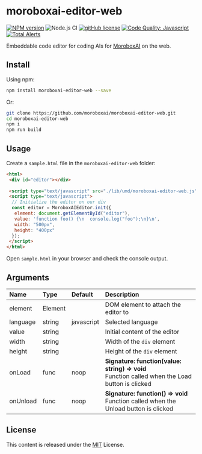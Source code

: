 # moroboxai-editor-web

[![NPM version](https://img.shields.io/npm/v/moroboxai-editor-web.svg)](https://www.npmjs.com/package/moroboxai-editor-web)
![Node.js CI](https://github.com/moroboxai/moroboxai-editor-web/workflows/Node.js%20CI/badge.svg)
[![gitHub license](https://img.shields.io/badge/license-MIT-blue.svg)](https://github.com/moroboxai/moroboxai-editor-web/blob/master/LICENSE)
[![Code Quality: Javascript](https://img.shields.io/lgtm/grade/javascript/g/moroboxai/moroboxai-editor-web.svg?logo=lgtm&logoWidth=18)](https://lgtm.com/projects/g/moroboxai/moroboxai-editor-web/context:javascript)
[![Total Alerts](https://img.shields.io/lgtm/alerts/g/moroboxai/moroboxai-editor-web.svg?logo=lgtm&logoWidth=18)](https://lgtm.com/projects/g/moroboxai/moroboxai-editor-web/alerts)

Embeddable code editor for coding AIs for [MoroboxAI](https://github.com/moroboxai) on the web.

## Install

Using npm:

```bash
npm install moroboxai-editor-web --save
```

Or:

```bash
git clone https://github.com/moroboxai/moroboxai-editor-web.git
cd moroboxai-editor-web
npm i
npm run build
```

## Usage

Create a `sample.html` file in the `moroboxai-editor-web` folder:

```html
<html>
 <div id="editor"></div> 
  
 <script type="text/javascript" src="./lib/umd/moroboxai-editor-web.js"></script>
 <script type="text/javascript">
  // Initialize the editor on our div
  const editor = MoroboxAIEditor.init({
   element: document.getElementById("editor"),
   value: 'function foo() {\n  console.log("foo");\n}\n',
   width: "500px",
   height: "400px"
  });
 </script>
</html>
```

Open `sample.html` in your browser and check the console output.

## Arguments

| Name   |      Type      |  Default |  Description |
|:----------|:-------------|:------|:------|
| element | Element || DOM element to attach the editor to |
| language | string | javascript | Selected language |
| value | string || Initial content of the editor |
| width | string || Width of the `div` element |
| height | string || Height of the `div` element |
| onLoad | func | noop | **Signature: function(value: string) => void** <br/> Function called when the Load button is clicked |
| onUnload | func | noop | **Signature: function() => void** <br/> Function called when the Unload button is clicked |

## License

This content is released under the [MIT](http://opensource.org/licenses/MIT) License.
